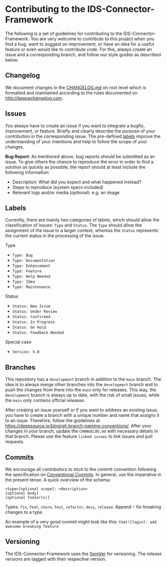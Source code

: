 # Contributing to the IDS-Connector-Framework

The following is a set of guidelines for contributing to the IDS-Connector-Framework. You are very welcome to contribute 
to this project when you find a bug, want to suggest an improvement, or have an idea for a useful 
feature or even would like to contribute code. For this, always create an issue and a corresponding branch, and follow our style 
guides as described below.

## Changelog

We document changes in the [CHANGELOG.md](CHANGELOG.md) on root level which is formatted and 
maintained according to the rules documented on http://keepachangelog.com.

## Issues

You always have to create an issue if you want to integrate a bugfix, improvement, or feature. 
Briefly and clearly describe the purpose of your contribution in the corresponding issue. 
The pre-defined [labels](#labels) improve the understanding of your intentions and help to follow 
the scope of your changes. 

**Bug Report**: As mentioned above, bug reports should be submitted as an issue. To give others 
the chance to reproduce the error in order to find a solution as quickly as possible, the report 
should at least include the following information:
* Description: What did you expect and what happened instead?
* Steps to reproduce (system specs included)
* Relevant logs and/or media (optional): e.g. an image

## Labels

Currently, there are mainly two categories of labels, which should allow the classification of issues: `Type` and `Status`.
The `Type` should allow the assignment of the issue to a larger context, whereas the `Status` represents the current status in the processing of the issue.

Type
*  `Type: Bug`
*  `Type: Documentation`
*  `Type: Enhancement`
*  `Type: Feature`
*  `Type: Help Needed`
*  `Type: Idea`
*  `Type: Maintenance`

Status
*  `Status: New Issue`
*  `Status: Under Review`
*  `Status: Confirmed`
*  `Status: In Progress`
*  `Status: On Hold`
*  `Status: Feedback Needed`

Special case
*  `Version: 5.0`

## Branches

This repository has a `development` branch in addition to the `main` branch. The idea is to always 
merge other branches into the `development` branch and to push the changes from 
there into the `main` only for releases. This way, the `development` branch is always up to date, 
with the risk of small issues, while the `main` only contains official releases.

After creating an issue yourself or if you want to address an existing issue, you have to create a 
branch with a unique number and name that assigns it to an issue. Therefore, follow the guidelines 
at https://deepsource.io/blog/git-branch-naming-conventions/. After your changes in your branch, update the 
`CHANGELOG.md` with necessary details in that branch. Please use the feature `linked issues` to link 
issues and pull requests. 

## Commits

We encourage all contributors to stick to the commit convention following the specification on 
[Conventional Commits](https://www.conventionalcommits.org/en/v1.0.0/). In general, use  the 
imperative in the present tense. A quick overview of the schema:
```
<type>[optional scope]: <description>
[optional body]
[optional footer(s)]
```

Types: `fix`, `feat`, `chore`, `test`, `refactor`, `docs`, `release`. Append `!` for breaking 
changes to a type. 

An example of a very good commit might look like this: `feat![login]: add awesome breaking feature`

## Versioning
The IDS-Connector-Framework uses the [SemVer](https://semver.org/) for versioning. The release versions 
are tagged with their respective version.
